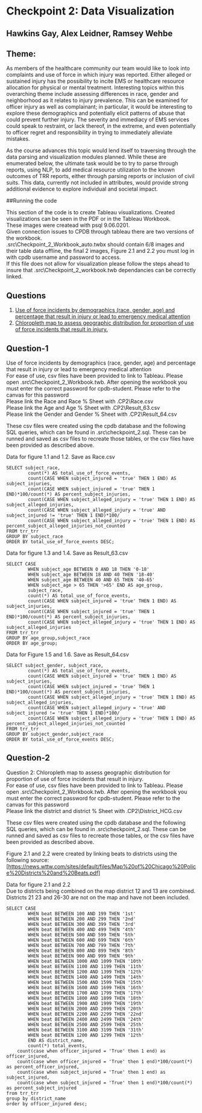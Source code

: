 # Checkpoint 2: Data Visualization
## Hawkins Gay, Alex Leidner, Ramsey Wehbe <br />


## Theme:
   As members of the healthcare community our team would like to look into complaints and use of force in which injury was reported. Either alleged or sustained injury has the possibility to incite EMS or healthcare resource allocation for physical or mental treatment.  Interesting topics within this overarching theme include assessing differences in race, gender and neighborhood as it relates to injury prevalence.  This can be examined for officer injury as well as complainant; in particular, it would be interesting to explore these demographics and potentially elicit patterns of abuse that could prevent further injury. The severity and immediacy of EMS services could speak to restraint, or lack thereof, in the extreme, and even potentially to officer regret and responsibility in trying to immediately alleviate mistakes.
   
   As the course advances this topic would lend itself to traversing through the data parsing and visualization modules planned. While these are enumerated below, the ultimate task would be to try to parse through reports, using NLP, to add medical resource utilization to the known outcomes of TRR reports, either through parsing reports or inclusion of civil suits. This data, currently not included in attributes, would provide strong additional evidence to explore individual and societal impact.

##Running the code

This section of the code is to create Tableau visualizations. Created visualizations can be seen in the PDF or in the Tableau Workbook. <br />
These images were createad with psql 9.06.0201. <br />
Given connection issues to CPDB through tableau there are two versions of the workbook. <br />
.src\Checkpoint_2_Workbook_auto.twbx should contain 6/8 images and their table data offline, the final 2 images, Figure 2.1 and 2.2 you must log in with cpdb username and password to access. <br />
If this file does not allow for visualization please follow the steps ahead to insure that .src\Checkpoint_2_workbook.twb dependancies can be correctly linked. <br />

## Questions
 1)	[Use of force incidents by demographics (race, gender, age) and percentage that result in injury or lead to emergency medical attention](#Question-1) 
 2)	[Chloropleth map to assess geographic distribution for proportion of use of force incidents that result in injury.](#Question-2)
 
## Question-1
Use of force incidents by demographics (race, gender, age) and percentage that result in injury or lead to emergency medical attention <br />
For ease of use, csv files have been provided to link to Tableau. Please open .src\Checkpoint_2_Workbook.twb. After opening the workbook you must enter the correct password for cpdb-student. Please refer to the canvas for this password <br />
Please link the Race and Race % Sheet with .CP2\Race.csv <br />
Please link the Age and Age % Sheet with .CP2\Result_63.csv <br />
Please link the Gender and Gender % Sheet with .CP2\Result_64.csv <br />

These csv files were created using the cpdb database and the following SQL queries, which can be found in .src\checkpoint_2.sql. These can be runned and saved as csv files to 
recreate those tables, or the csv files have been provided as described above. <br />

Data for figure 1.1 and 1.2. Save as Race.csv 

 	SELECT subject_race,
        	count(*) AS total_use_of_force_events,
        	count(CASE WHEN subject_injured = 'true' THEN 1 END) AS subject_injuries,
        	count(CASE WHEN subject_injured = 'true' THEN 1 END)*100/count(*) AS percent_subject_injuries,
        	count(CASE WHEN subject_alleged_injury = 'true' THEN 1 END) AS subject_alleged_injuries,
        	count(CASE WHEN subject_alleged_injury = 'true' AND subject_injured != 'true' THEN 1 END)*100/
        	count(CASE WHEN subject_alleged_injury = 'true' THEN 1 END) AS percent_subject_alleged_injuries_not_counted
  	FROM trr_trr
  	GROUP BY subject_race
  	ORDER BY total_use_of_force_events DESC;

Data for figure 1.3 and 1.4. Save as Result_63.csv 

  	SELECT CASE
          	WHEN subject_age BETWEEN 0 AND 18 THEN '0-18'
          	WHEN subject_age BETWEEN 18 AND 40 THEN '18-40'
          	WHEN subject_age BETWEEN 40 AND 65 THEN '40-65'
          	WHEN subject_age > 65 THEN '>65' END AS age_group,
        	subject_race,
        	count(*) AS total_use_of_force_events,
        	count(CASE WHEN subject_injured = 'true' THEN 1 END) AS subject_injuries,
        	count(CASE WHEN subject_injured = 'true' THEN 1 END)*100/count(*) AS percent_subject_injuries,
        	count(CASE WHEN subject_alleged_injury = 'true' THEN 1 END) AS subject_alleged_injuries
  	FROM trr_trr
  	GROUP BY age_group,subject_race
  	ORDER BY age_group;

Data for Figure 1.5 and 1.6. Save as Result_64.csv

  	SELECT subject_gender, subject_race,
        	count(*) AS total_use_of_force_events,
        	count(CASE WHEN subject_injured = 'true' THEN 1 END) AS subject_injuries,
        	count(CASE WHEN subject_injured = 'true' THEN 1 END)*100/count(*) AS percent_subject_injuries,
        	count(CASE WHEN subject_alleged_injury = 'true' THEN 1 END) AS subject_alleged_injuries,
        	count(CASE WHEN subject_alleged_injury = 'true' AND subject_injured != 'true' THEN 1 END)*100/
        	count(CASE WHEN subject_alleged_injury = 'true' THEN 1 END) AS percent_subject_alleged_injuries_not_counted
  	FROM trr_trr
  	GROUP BY subject_gender,subject_race
  	ORDER BY total_use_of_force_events DESC;
  
## Question-2
Question 2: Chloropleth map to assess geographic distribution for proportion of use of force incidents that result in injury. <br />
For ease of use, csv files have been provided to link to Tableau. Please open .src\Checkpoint_2_Workbook.twb. After opening the workbook you must enter the correct password for cpdb-student. Please refer to the canvas for this password <br />
Please link the district and district % Sheet with .CP2\District_HCG.csv <br />

These csv files were created using the cpdb database and the following SQL queries, which can be found in .src\checkpoint_2.sql. These can be runned and saved as csv files to 
recreate those tables, or the csv files have been provided as described above. <br />

Figure 2.1 and 2.2 were created by linking beats to districts using the following source:
[https://news.wttw.com/sites/default/files/Map%20of%20Chicago%20Police%20Districts%20and%20Beats.pdf] <br />

Data for figure 2.1 and 2.2 <br />
Due to districts being combined on the map district 12 and 13 are combined.<br />
Districts 21 23 and 26-30 are not on the map and have not been included. <br />

  	SELECT CASE
          	WHEN beat BETWEEN 100 AND 199 THEN '1st'
          	WHEN beat BETWEEN 200 AND 299 THEN '2nd'
          	WHEN beat BETWEEN 300 AND 399 THEN '3rd'
         	WHEN beat BETWEEN 400 AND 499 THEN '4th'
         	WHEN beat BETWEEN 500 AND 599 THEN '5th'
         	WHEN beat BETWEEN 600 AND 699 THEN '6th'
          	WHEN beat BETWEEN 700 AND 799 THEN '7th'
          	WHEN beat BETWEEN 800 AND 899 THEN '8th'
          	WHEN beat BETWEEN 900 AND 999 THEN '9th'
          	WHEN beat BETWEEN 1000 AND 1099 THEN '10th'
          	WHEN beat BETWEEN 1100 AND 1199 THEN '11th'
          	WHEN beat BETWEEN 1200 AND 1399 THEN '12th'
          	WHEN beat BETWEEN 1400 AND 1499 THEN '14th'
          	WHEN beat BETWEEN 1500 AND 1599 THEN '15th'
          	WHEN beat BETWEEN 1600 AND 1699 THEN '16th'
          	WHEN beat BETWEEN 1700 AND 1799 THEN '17th'
          	WHEN beat BETWEEN 1800 AND 1899 THEN '18th'
          	WHEN beat BETWEEN 1900 AND 1999 THEN '19th'
          	WHEN beat BETWEEN 2000 AND 2099 THEN '20th'
          	WHEN beat BETWEEN 2200 AND 2299 THEN '22nd'
          	WHEN beat BETWEEN 2400 AND 2499 THEN '24th'
          	WHEN beat BETWEEN 2500 AND 2599 THEN '25th'
          	WHEN beat BETWEEN 3100 AND 3199 THEN '31th'
          	WHEN beat BETWEEN 1200 AND 1299 THEN '12th'
          	END AS district_name,
          	count(*) total_events,
	  	count(case when officer_injured = 'True' then 1 end) as officer_injured,
	  	count(case when officer_injured = 'True' then 1 end)*100/count(*) as percent_officer_injured,
	  	count(case when subject_injured = 'True' then 1 end) as subject_injured,
	  	count(case when subject_injured = 'True' then 1 end)*100/count(*) as percent_subject_injured
  	from trr_trr
  	group by district_name
  	order by officer_injured desc;



